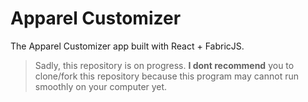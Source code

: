 # Apparel Customizer

The Apparel Customizer app built with React + FabricJS.
> Sadly, this repository is on progress. **I dont recommend** you to clone/fork this repository because this program may cannot run smoothly on your computer yet.
